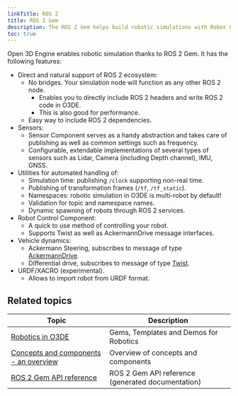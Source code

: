 ```yaml
---
linkTitle: ROS 2
title: ROS 2 Gem
description: The ROS 2 Gem helps build robotic simulations with Robot Operating System (ROS) 2 in Open 3D Engine (O3DE).
toc: true
---
```


<!-- # O3DE ROS2 Gem -->

Open 3D Engine enables robotic simulation thanks to ROS 2 Gem. It has the following features:

* Direct and natural support of ROS 2 ecosystem:
    * No bridges. Your simulation node will function as any other ROS 2 node.
        * Enables you to directly include ROS 2 headers and write ROS 2 code in O3DE.
        * This is also good for performance.
    * Easy way to include ROS 2 dependencies.
* Sensors:
    * Sensor Component serves as a handy abstraction and takes care of publishing as well as common settings such as frequency. 
    * Configurable, extendable implementations of several types of sensors such as Lidar, Camera (including Depth channel), IMU, GNSS.
* Utilities for automated handling of:
    * Simulation time: publishing `/clock` supporting non-real time.
    * Publishing of transformation frames (`/tf`, `/tf_static`).
    * Namespaces: robotic simulation in O3DE is multi-robot by default!
    * Validation for topic and namespace names.
    * Dynamic spawning of robots through ROS 2 services.
* Robot Control Component:
    * A quick to use method of controlling your robot.
    * Supports Twist as well as AckermannDrive message interfaces.
* Vehicle dynamics: 
    * Ackermann Steering, subscribes to message of type [AckermannDrive](http://docs.ros.org/en/api/ackermann_msgs/html/msg/AckermannDrive.html).
    * Differential drive, subscribes to message of type [Twist](http://docs.ros.org/en/noetic/api/geometry_msgs/html/msg/Twist.html).
* URDF/XACRO (experimental).
    * Allows to import robot from URDF format.

## Related topics

| Topic                                                                        | Description                                       |
|------------------------------------------------------------------------------|---------------------------------------------------|
| [Robotics in O3DE](/docs/user-guide/interactivity/robotics)                  | Gems, Templates and Demos for Robotics            |
| [Concepts and components - an overview](content/docs/user-guide/interactivity/robotics/concepts-and-components-overview.md) | Overview of concepts and components               |
| [ROS 2 Gem API reference](/docs/api/gems/ros2)                               | ROS 2 Gem API reference (generated documentation) |
